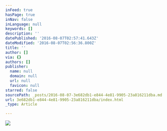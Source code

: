 ```yaml
---
inFeed: true
hasPage: true
inNav: false
inLanguage: null
keywords: []
description: ''
datePublished: '2016-08-07T02:57:41.643Z'
dateModified: '2016-08-07T02:56:36.800Z'
title: ''
author: []
via: {}
authors: []
publisher:
  name: null
  domain: null
  url: null
  favicon: null
starred: false
sourcePath: _posts/2016-08-07-3e682db1-e844-4e81-9905-23a816211dba.md
url: 3e682db1-e844-4e81-9905-23a816211dba/index.html
_type: Article

---
```

![](https://the-grid-user-content.s3-us-west-2.amazonaws.com/6b207280-7b9f-43cc-b3c5-f2a9faad06fe.jpg)